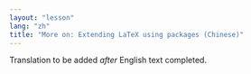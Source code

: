 ```yaml
---
layout: "lesson"
lang: "zh"
title: "More on: Extending LaTeX using packages (Chinese)"
---
```

Translation to be added _after_ English text completed.
